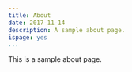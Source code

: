 ```yaml
---
title: About
date: 2017-11-14
description: A sample about page.
ispage: yes
...
```


This is a sample about page.
